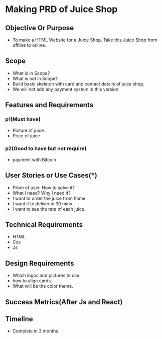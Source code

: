 # Making PRD of Juice Shop

## Objective Or Purpose
- To make a HTML Website for a Juice Shop. Take this Juice Shop from offline to online.

## Scope
- What is in Scope?
- What is not in Scope?
- Build basic skeleton with card and contact details of juice shop.
- We will not add any payment system in this version.

## Features and Requirements
### p1(Must have)
- Picture of juice
- Price of juice
### p2(Good to have but not require)
- payment with Bitcoin

## User Stories or Use Cases(*)
- Prbm of user. How to solve it?
- What I need? Why I need it?
- I want to order the juice from home.
- I want it to deliver in 30 mins.
- I want to see the rate of each juice.

## Technical Requirements
- HTML
- Css
- Js

## Design Requirements
- Which logos and pictures to use.
- how to align cards.
- What will be the color theme.

## Success Metrics(After Js and React)

## Timeline
- Complete in 3 months.